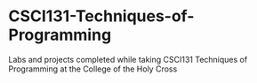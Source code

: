 # CSCI131-Techniques-of-Programming
Labs and projects completed while taking CSCI131 Techniques of Programming at the College of the Holy Cross
